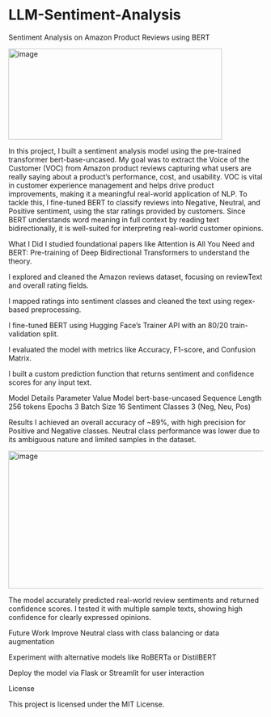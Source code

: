 # LLM-Sentiment-Analysis
Sentiment Analysis on Amazon Product Reviews using BERT

<img width="422" height="180" alt="image" src="https://github.com/user-attachments/assets/f82a7764-41c5-4e55-8c82-d04af5203abc" />


In this project, I built a sentiment analysis model using the pre-trained transformer bert-base-uncased. My goal was to extract the Voice of the Customer (VOC) from Amazon product reviews capturing what users are really saying about a product’s performance, cost, and usability. VOC is vital in customer experience management and helps drive product improvements, making it a meaningful real-world application of NLP.
To tackle this, I fine-tuned BERT to classify reviews into Negative, Neutral, and Positive sentiment, using the star ratings provided by customers. Since BERT understands word meaning in full context by reading text bidirectionally, it is well-suited for interpreting real-world customer opinions.


What I Did
 I studied foundational papers like Attention is All You Need and BERT: Pre-training of Deep Bidirectional Transformers to understand the theory.

 I explored and cleaned the Amazon reviews dataset, focusing on reviewText and overall rating fields.

 I mapped ratings into sentiment classes and cleaned the text using regex-based preprocessing.

 I fine-tuned BERT using Hugging Face’s Trainer API with an 80/20 train-validation split.

 I evaluated the model with metrics like Accuracy, F1-score, and Confusion Matrix.

 I built a custom prediction function that returns sentiment and confidence scores for any input text.

 Model Details
  Parameter	Value
  Model	bert-base-uncased
  Sequence Length	256 tokens
  Epochs	3
  Batch Size	16
  Sentiment Classes	3 (Neg, Neu, Pos)

  Results
I achieved an overall accuracy of ~89%, with high precision for Positive and Negative classes. Neutral class performance was lower due to its ambiguous nature and limited samples in the dataset.


<img width="539" height="273" alt="image" src="https://github.com/user-attachments/assets/f32ca9c1-e766-4d2a-b294-6968e5438af5" />


The model accurately predicted real-world review sentiments and returned confidence scores. I tested it with multiple sample texts, showing high confidence for clearly expressed opinions.

Future Work
Improve Neutral class with class balancing or data augmentation

Experiment with alternative models like RoBERTa or DistilBERT

Deploy the model via Flask or Streamlit for user interaction


License

This project is licensed under the MIT License.


